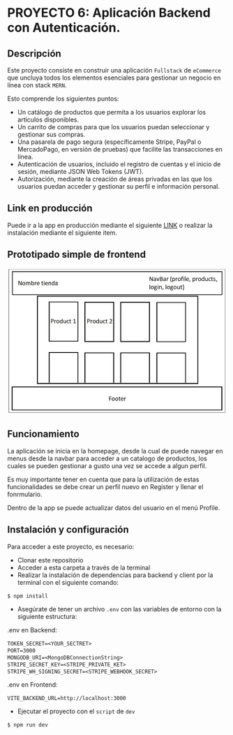 # PROYECTO 6: Aplicación Backend con Autenticación.

## Descripción

Este proyecto consiste en construir una aplicación `Fullstack` de `eCommerce` que uncluya todos los elementos esenciales para gestionar un negocio en línea con stack `MERN`.

Esto comprende los siguientes puntos:

- Un catálogo de productos que permita a los usuarios explorar los artículos disponibles.
- Un carrito de compras para que los usuarios puedan seleccionar y gestionar sus compras.
- Una pasarela de pago segura (específicamente Stripe, PayPal o MercadoPago, en versión de pruebas) que facilite las transacciones en línea.
- Autenticación de usuarios, incluido el registro de cuentas y el inicio de sesión, mediante JSON Web Tokens (JWT).
- Autorización, mediante la creación de áreas privadas en las que los usuarios puedan acceder y gestionar su perfil e información personal.

## Link en producción

Puede ir a la app en producción mediante el siguiente [LINK]() o realizar la instalación mediante el siguiente item.

## Prototipado simple de frontend

![](img-readme/Prototipado.jpg)

## Funcionamiento

La aplicación se inicia en la homepage, desde la cual de puede navegar en menus desde la navbar para acceder a un catalogo de productos, los cuales se pueden gestionar a gusto una vez se accede a algun perfil.

Es muy importante tener en cuenta que para la utilización de estas funcionalidades se debe crear un perfil nuevo en Register y llenar el fonrmulario.

Dentro de la app se puede actualizar datos del usuario en el menú Profile.

## Instalación y configuración

Para acceder a este proyecto, es necesario:

- Clonar este repositorio
- Acceder a esta carpeta a través de la terminal
- Realizar la instalación de dependencias para backend y client por la terminal con el siguiente comando:

```
$ npm install
```

- Asegúrate de tener un archivo `.env` con las variables de entorno con la siguiente estructura:

.env en Backend:

```
TOKEN_SECRET=<YOUR_SECTRET>
PORT=3000
MONGODB_URI=<MongoDBConnectionString>
STRIPE_SECRET_KEY=<STRIPE_PRIVATE_KET>
STRIPE_WH_SIGNING_SECRET=<STRIPE_WEBHOOK_SECRET>
```

.env en Frontend:

```
VITE_BACKEND_URL=http://localhost:3000
```

- Ejecutar el proyecto con el `script` de `dev`

```
$ npm run dev
```
